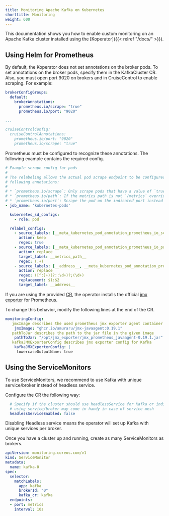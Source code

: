 ```yaml
---
title: Monitoring Apache Kafka on Kubernetes
shorttitle: Monitoring
weight: 600
---
```




This documentation shows you how to enable custom monitoring on an Apache Kafka cluster installed using the [Koperator]({{< relref "/docs/" >}}).

## Using Helm for Prometheus

By default, the Koperator does not set annotations on the broker pods. To set annotations on the broker pods, specify them in the KafkaCluster CR. Also, you must open port 9020 on brokers and in CruiseControl to enable scraping. For example:

```yaml
brokerConfigGroups:
  default:
    brokerAnnotations:
      prometheus.io/scrape: "true"
      prometheus.io/port: "9020"

...

cruiseControlConfig:
  cruiseControlAnnotations:
    prometheus.io/port: "9020"
    prometheus.io/scrape: "true"
```

Prometheus must be configured to recognize these annotations. The following example contains the required config.

```yaml
# Example scrape config for pods
#
# The relabeling allows the actual pod scrape endpoint to be configured via the
# following annotations:
#
# * `prometheus.io/scrape`: Only scrape pods that have a value of `true`
# * `prometheus.io/path`: If the metrics path is not `/metrics` override this.
# * `prometheus.io/port`: Scrape the pod on the indicated port instead of the default of `9102`.
- job_name: 'kubernetes-pods'

  kubernetes_sd_configs:
    - role: pod

  relabel_configs:
    - source_labels: [__meta_kubernetes_pod_annotation_prometheus_io_scrape]
      action: keep
      regex: true
    - source_labels: [__meta_kubernetes_pod_annotation_prometheus_io_path]
      action: replace
      target_label: __metrics_path__
      regex: (.+)
    - source_labels: [__address__, __meta_kubernetes_pod_annotation_prometheus_io_port]
      action: replace
      regex: ([^:]+)(?::\d+)?;(\d+)
      replacement: $1:$2
      target_label: __address__
```

If you are using the provided [CR](https://github.com/adobe/koperator/blob/master/config/samples/banzaicloud_v1beta1_kafkacluster.yaml), the operator installs the official [jmx exporter](https://github.com/prometheus/jmx_exporter) for Prometheus.

To change this behavior, modify the following lines at the end of the CR.

```yaml
monitoringConfig:
   jmxImage describes the used prometheus jmx exporter agent container
    jmxImage: "ghcr.io/amuraru/jmx-javaagent:0.19.1"
   pathToJar describes the path to the jar file in the given image
    pathToJar: "/opt/jmx_exporter/jmx_prometheus_javaagent-0.19.1.jar"
   kafkaJMXExporterConfig describes jmx exporter config for Kafka
    kafkaJMXExporterConfig: |
     lowercaseOutputName: true
```

## Using the ServiceMonitors

To use ServiceMonitors, we recommend to use Kafka with unique service/broker instead of headless service.

Configure the CR the following way:

```yaml
  # Specify if the cluster should use headlessService for Kafka or individual services
  # using service/broker may come in handy in case of service mesh
  headlessServiceEnabled: false
```

Disabling Headless service means the operator will set up Kafka with unique services per broker.

Once you have a cluster up and running, create as many ServiceMonitors as brokers.

```yaml
apiVersion: monitoring.coreos.com/v1
kind: ServiceMonitor
metadata:
  name: kafka-0
spec:
  selector:
    matchLabels:
      app: kafka
      brokerId: "0"
      kafka_cr: kafka
  endpoints:
  - port: metrics
    interval: 10s
```
